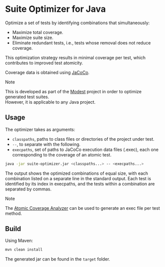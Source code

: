 # Suite Optimizer for Java

Optimize a set of tests by identifying combinations that simultaneously:
- Maximize total coverage.
- Maximize suite size.
- Eliminate redundant tests, i.e., tests whose removal does not reduce coverage.

This optimization strategy results in minimal coverage per test, which contributes to improved test atomicity.

Coverage data is obtained using [JaCoCo](https://www.jacoco.org/).

> [!NOTE]
> This is developed as part of the [Modest](https://github.com/Evref-BL/Modest) project in order to optimize generated test suites.  
> However, it is applicable to any Java project.

## Usage

The optimizer takes as arguments:
- `classpaths`, paths to class files or directories of the project under test.
- `--`, to separate with the following.
- `execpaths`, set of paths to JaCoCo execution data files (.exec), each one corresponding to the coverage of an atomic test.

```sh
java -jar suite-optimizer.jar <classpaths...> -- <execpaths...>
```

The output shows the optimized combinations of equal size, with each combination listed on a separate line in the standard output.
Each test is identified by its index in execpaths, and the tests within a combination are separated by commas.

> [!NOTE]
> The [Atomic Coverage Analyzer](https://github.com/Evref-BL/AtomicCoverageAnalyzer-Java) can be used to generate an exec file per test method.

## Build

Using Maven:
```sh
mvn clean install
```
The generated jar can be found in the `target` folder.
